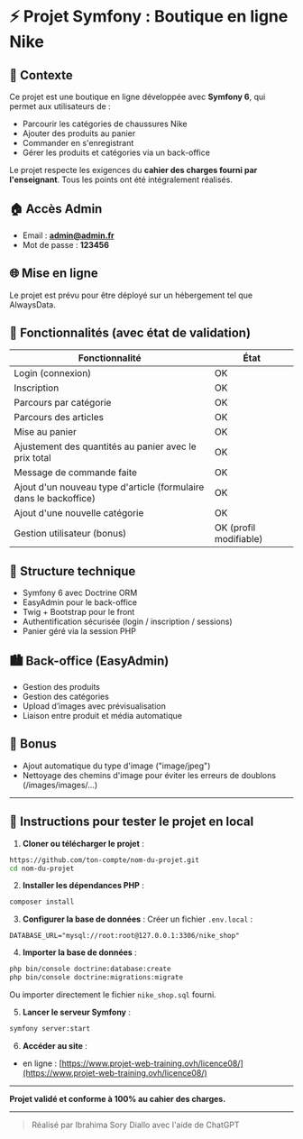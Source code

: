 # ⚡ Projet Symfony : Boutique en ligne Nike

## 📅 Contexte

Ce projet est une boutique en ligne développée avec **Symfony 6**, qui permet aux utilisateurs de :

* Parcourir les catégories de chaussures Nike
* Ajouter des produits au panier
* Commander en s'enregistrant
* Gérer les produits et catégories via un back-office

Le projet respecte les exigences du **cahier des charges fourni par l'enseignant**. Tous les points ont été intégralement réalisés.

## 🏠 Accès Admin

* Email : **[admin@admin.fr](mailto:admin@admin.fr)**
* Mot de passe : **123456**

## 🌐 Mise en ligne

Le projet est prévu pour être déployé sur un hébergement tel que AlwaysData.

## 📂 Fonctionnalités (avec état de validation)

| Fonctionnalité                                                    | État                   |
| ----------------------------------------------------------------- | ---------------------- |
| Login (connexion)                                                 | OK                     |
| Inscription                                                       | OK                     |
| Parcours par catégorie                                            | OK                     |
| Parcours des articles                                             | OK                     |
| Mise au panier                                                    | OK                     |
| Ajustement des quantités au panier avec le prix total             | OK                     |
| Message de commande faite                                         | OK                     |
| Ajout d'un nouveau type d'article (formulaire dans le backoffice) | OK                     |
| Ajout d'une nouvelle catégorie                                    | OK                     |
| Gestion utilisateur (bonus)                                       | OK (profil modifiable) |

## 💼 Structure technique

* Symfony 6 avec Doctrine ORM
* EasyAdmin pour le back-office
* Twig + Bootstrap pour le front
* Authentification sécurisée (login / inscription / sessions)
* Panier géré via la session PHP

## 🏙️ Back-office (EasyAdmin)

* Gestion des produits
* Gestion des catégories
* Upload d’images avec prévisualisation
* Liaison entre produit et média automatique

## 🌟 Bonus

* Ajout automatique du type d'image ("image/jpeg")
* Nettoyage des chemins d'image pour éviter les erreurs de doublons (/images/images/...)

---

## 🧪 Instructions pour tester le projet en local

1. **Cloner ou télécharger le projet** :

```bash
https://github.com/ton-compte/nom-du-projet.git
cd nom-du-projet
```

2. **Installer les dépendances PHP** :

```bash
composer install
```

3. **Configurer la base de données** :
   Créer un fichier `.env.local` :

```
DATABASE_URL="mysql://root:root@127.0.0.1:3306/nike_shop"
```

4. **Importer la base de données** :

```bash
php bin/console doctrine:database:create
php bin/console doctrine:migrations:migrate
```

Ou importer directement le fichier `nike_shop.sql` fourni.

5. **Lancer le serveur Symfony** :

```bash
symfony server:start
```

6. **Accéder au site** :

* en ligne : [https://www.projet-web-training.ovh/licence08/](https://www.projet-web-training.ovh/licence08/)

---

**Projet validé et conforme à 100% au cahier des charges.**



---

> Réalisé par Ibrahima Sory Diallo avec l'aide de ChatGPT
